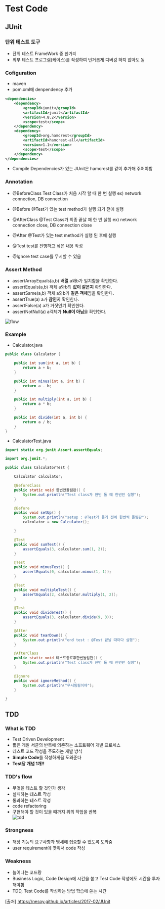 # Test Code

## JUnit
### 단위 테스트 도구
- 단위 테스트 FrameWork 중 한가지
- 외부 테스트 프로그램(케이스)를 작성하여 번거롭게 디버깅 하지 않아도 됨

### Cofiguration
- maven
- pom.xml에 denpendency 추가
```xml
<dependencies>
    <dependency>
        <groupId>junit</groupId>
        <artifactId>junit</artifactId>
        <version>4.8.2</version>
        <scope>test</scope>
    </dependency>
    <dependency>
        <groupId>org.hamcrest</groupId>
        <artifactId>hamcrest-all</artifactId>
        <version>1.1</version>
        <scope>test</scope>
    </dependency>
</dependencies>
```
- Compile Dependencies가 있는 JUnit은 hamcrest를 같이 추가해 주어야함

### Annotation
- @BeforeClass
Test Class가 처음 시작 할 때 한 번 실행 ex) network connection, DB connection

- @Before
@Test가 있는 test method가 실행 되기 전에 실행

- @AfterClass
@Test Class가 최종 끝날 때 한 번 실행 ex) network connection close, DB connection close

- @After
@Test가 있는 test method가 실행 된 후에 실행

- @Test
test를 진행하고 싶은 내용 작성

- @Ignore
test case를 무시할 수 있음

### Assert Method
- assertArrayEquals(a,b)
**배열** a와b가 일치함을 확인한다.
- assertEquals(a,b)
객체 a와b의 **값이 같은지** 확인한다.
- assertSame(a,b)
객체 a와b가 **같은 객체**임을 확인한다.
- assertTrue(a)
a가 **참인지** 확인한다.
- assertFalse(a)
a가 거짓인기 확인한다.
- assertNotNull(a)
a객체가 **Null이 아님**을 확인한다.

![flow](https://user-images.githubusercontent.com/32935365/70370382-158ab280-190a-11ea-8158-368a3bdf7956.PNG)


### Example

- Calculator.java
```java
public class Calculator {

	public int sum(int a, int b) {
		return a + b;
	}

	public int minus(int a, int b) {
		return a - b;
	}

	public int multiply(int a, int b) {
		return a * b;
	}

	public int divide(int a, int b) {
		return a / b;
	}
}
```

- CalculatorTest.java
```java
import static org.junit.Assert.assertEquals;

import org.junit.*;

public class CalculatorTest {

	Calculator calculator;

	@BeforeClass
	public static void 한번만돌림판() {
		System.out.println("Test class가 한번 돌 때 한번만 실행");
	}

	@Before
	public void setUp() {
		System.out.println("setup : @Test가 돌기 전에 한번씩 돌림판");
		calculator = new Calculator();

	}

	@Test
	public void sumTest() {
		assertEquals(3, calculator.sum(1, 2));
	}

	@Test
	public void minusTest() {
		assertEquals(0, calculator.minus(1, 1));
	}

	@Test
	public void multipleTest() {
		assertEquals(2, calculator.multiply(1, 2));
	}

	@Test
	public void divideTest() {
		assertEquals(3, calculator.divide(9, 3));
	}

	@After
	public void tearDown() {
		System.out.println("end test : @Test 끝날 때마다 실행");
	}

	@AfterClass
	public static void 테스트종료후한번돌림판() {
		System.out.println("Test class가 한번 돌 때 한번만 실행");
	}

    @Ignore
	public void ignoreMethod() {
		System.out.println("무시됨됨이야");
	}

}
```

## TDD
### What is TDD
- Test Driven Development
- 짧은 개발 서클의 반복에 의존하는 소프트웨어 개발 프로세스
- 테스트 코드 작성을 주도하는 개발 방식
- **Simple Code**를 작성하게끔 도와준다
- **Test당 개념 1개!!**

### TDD's flow
- 무엇을 테스트 할 것인가 생각
- 실패하는 테스트 작성
- 통과하는 테스트 작성
- code refactoring
- 구현해야 할 것이 있을 때까지 위의 작업을 반복  
![tdd](https://user-images.githubusercontent.com/32935365/70371341-1412b780-1915-11ea-9050-f74202a296a5.PNG)

### Strongness
- 해당 기능의 요구사항과 명세에 집중할 수 있도록 도와줌
- user requirement에 맞춰서 code 작성

### Weakness
- 늘어나는 코드량
- Business Logic, Code Design에 시간을 쏟고 Test Code 작성에도 시간을 투자해야함
- TDD, Test Code를 작성하는 방법 학습에 쏟는 시간


[출처]
https://nesoy.github.io/articles/2017-02/JUnit  